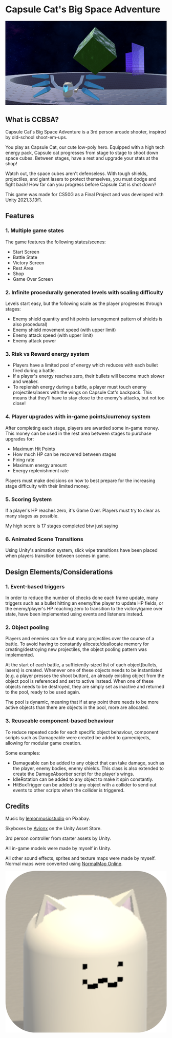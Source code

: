 # Capsule Cat's Big Space Adventure
![coverimage](Docs/Images/cover.png)
## What is CCBSA?

Capsule Cat's Big Space Adventure is a 3rd person arcade shooter, inspired by old-school shoot-em-ups.

You play as Capsule Cat, our cute low-poly hero.
Equipped with a high tech energy pack, Capsule cat progresses from stage to stage to shoot down space cubes. 
Between stages, have a rest and upgrade your stats at the shop!

Watch out, the space cubes aren't defenseless. With tough shields, projectiles, and giant lasers to protect themselves, you must dodge and fight back! How far can you progress before Capsule Cat is shot down?

This game was made for CS50G as a Final Project and was developed with Unity 2021.3.13f1.

## Features
### 1. Multiple game states

The game features the following states/scenes:
- Start Screen
- Battle State
- Victory Screen
- Rest Area
- Shop
- Game Over Screen

### 2. Infinite procedurally generated levels with scaling difficulty

Levels start easy, but the following scale as the player progresses through stages:
- Enemy shield quantity and hit points (arrangement pattern of shields is also procedural)
- Enemy shield movement speed (with upper limit)
- Enemy attack speed (with upper limit)
- Enemy attack power

### 3. Risk vs Reward energy system

- Players have a limited pool of energy which reduces with each bullet fired during a battle.
- If a player's energy reaches zero, their bullets will become much slower and weaker.
- To replenish energy during a battle, a player must touch enemy projectiles/lasers with the wings on Capsule Cat's backpack. This means that they'll have to stay close to the enemy's attacks, but not too close!

### 4. Player upgrades with in-game points/currency system

After completing each stage, players are awarded some in-game money. This money can be used in the rest area between stages to purchase upgrades for:

- Maximum Hit Points
- How much HP can be recovered between stages
- Firing rate
- Maximum energy amount
- Energy replenishment rate

Players must make decisions on how to best prepare for the increasing stage difficulty with their limited money.

### 5. Scoring System
If a player's HP reaches zero, it's Game Over. Players must try to clear as many stages as possible.

My high score is 17 stages completed btw just saying

### 6. Animated Scene Transitions
Using Unity's animation system, slick wipe transitions have been placed when players transition between scenes in game.



## Design Elements/Considerations
### 1. Event-based triggers

In order to reduce the number of checks done each frame update, many triggers such as a bullet hitting an enemy/the player to update HP fields, or the enemy/player's HP reaching zero to transition to the victory/game over state, have been implemented using events and listeners instead.

### 2. Object pooling

Players and enemies can fire out many projectiles over the course of a battle. To avoid having to constantly allocate/deallocate memory for creating/destroying new projectiles, the object pooling pattern was implemented.

At the start of each battle, a sufficiently-sized list of each object(bullets, lasers) is created. Whenever one of these objects needs to be instantiated (e.g. a player presses the shoot button), an already existing object from the object pool is referenced and set to active instead. When one of these objects needs to be destroyed, they are simply set as inactive and returned to the pool, ready to be used again.

The pool is dynamic, meaning that if at any point there needs to be more active objects than there are objects in the pool, more are allocated.

### 3. Reuseable component-based behaviour
To reduce repeated code for each specific object behaviour, component scripts such as Damageable were created be added to gameobjects, allowing for modular game creation.

Some examples:
- Damageable can be added to any object that can take damage, such as the player, enemy bodies, enemy shields. This class is also extended to create the DamageAbsorber script for the player's wings.
- IdleRotation can be added to any object to make it spin constantly.
- HitBoxTrigger can be added to any object with a collider to send out events to other scripts when the collider is triggered.

## Credits
Music by [lemonmusicstudio](https://pixabay.com/users/lemonmusicstudio-14942887/) on Pixabay.

Skyboxes by [Avionx](https://assetstore.unity.com/packages/2d/textures-materials/sky/skybox-series-free-103633) on the Unity Asset Store.

3rd person controller from starter assets by Unity.

All in-game models were made by myself in Unity.

All other sound effects, sprites and texture maps were made by myself. Normal maps were converted using [NormalMap Online](https://cpetry.github.io/NormalMap-Online/).

![icon](Docs/Images/icon.png)
